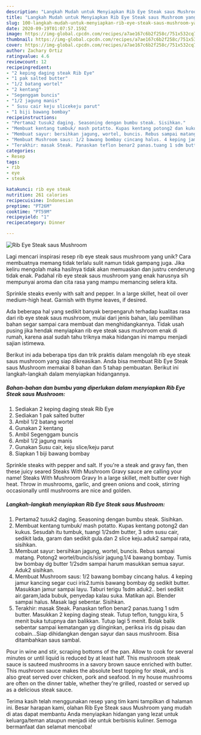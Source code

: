 ```yaml
---
description: "Langkah Mudah untuk Menyiapkan Rib Eye Steak saus Mushroom yang Bikin Ngiler"
title: "Langkah Mudah untuk Menyiapkan Rib Eye Steak saus Mushroom yang Bikin Ngiler"
slug: 100-langkah-mudah-untuk-menyiapkan-rib-eye-steak-saus-mushroom-yang-bikin-ngiler
date: 2020-09-19T01:07:57.159Z
image: https://img-global.cpcdn.com/recipes/a7ae167c6b2f258c/751x532cq70/rib-eye-steak-saus-mushroom-foto-resep-utama.jpg
thumbnail: https://img-global.cpcdn.com/recipes/a7ae167c6b2f258c/751x532cq70/rib-eye-steak-saus-mushroom-foto-resep-utama.jpg
cover: https://img-global.cpcdn.com/recipes/a7ae167c6b2f258c/751x532cq70/rib-eye-steak-saus-mushroom-foto-resep-utama.jpg
author: Zachary Ortiz
ratingvalue: 4.6
reviewcount: 12
recipeingredient:
- "2 keping daging steak Rib Eye"
- "1 pak salted butter"
- "1/2 batang wortel"
- "2 kentang"
- "Segenggam buncis"
- "1/2 jagung manis"
- " Susu cair keju slicekeju parut"
- "1 biji bawang bombay"
recipeinstructions:
- "Pertama2 tusuk2 daging. Seasoning dengan bumbu steak. Sisihkan."
- "Membuat kentang tumbuk/ mash potatto. Kupas kentang potong2 dan kukus. Sesudah itu tumbuk, tuangi 1/2sdm butter, 3 sdm susu cair, sedikit lada, garam dan sedikit gula.dan 2 slice keju.aduk2 sampai rata, sisihkan."
- "Membuat sayur: bersihkan jagung, wortel, buncis. Rebus sampai matang. Potong2 wortel/buncis/sisir jagung.1/4 bawang bombay. Tumis bw bombay dg butter 1/2sdm sampai harum masukkan semua sayur. Aduk2 sisihkan."
- "Membuat Mushroom saus: 1/2 bawang bombay cincang halus. 4 keping jamur kancing segar cuci iris2.tumis bawang bombay dg sedikit butter. Masukkan jamur sampai layu. Taburi terigu 1sdm aduk2.. beri sedikit air.garam,lada bubuk, penyedap kalau suka. Matikan api. Blender sampai halus. Masak lagi sebentar. Sisihkan."
- "Terakhir: masak Steak. Panaskan teflon benar2 panas.tuang 1 sdm butter. Masukkan 2 keping daging steak. Tutup teflon, tunggu kira, 5 menit buka tutupnya dan balikkan. Tutup lagi 5 menit. Bolak balik sebentar sampai kematangan yg diinginkan, periksa iris dg pisau dan cobain...Siap dihidangkan dengan sayur dan saus mushroom. Bisa ditambahkan saus sambal."
categories:
- Resep
tags:
- rib
- eye
- steak

katakunci: rib eye steak 
nutrition: 261 calories
recipecuisine: Indonesian
preptime: "PT26M"
cooktime: "PT59M"
recipeyield: "1"
recipecategory: Dinner

---
```



![Rib Eye Steak saus Mushroom](https://img-global.cpcdn.com/recipes/a7ae167c6b2f258c/751x532cq70/rib-eye-steak-saus-mushroom-foto-resep-utama.jpg)

Lagi mencari inspirasi resep rib eye steak saus mushroom yang unik? Cara membuatnya memang tidak terlalu sulit namun tidak gampang juga. Jika keliru mengolah maka hasilnya tidak akan memuaskan dan justru cenderung tidak enak. Padahal rib eye steak saus mushroom yang enak harusnya sih mempunyai aroma dan cita rasa yang mampu memancing selera kita.

Sprinkle steaks evenly with salt and pepper. In a large skillet, heat oil over medium-high heat. Garnish with thyme leaves, if desired.

Ada beberapa hal yang sedikit banyak berpengaruh terhadap kualitas rasa dari rib eye steak saus mushroom, mulai dari jenis bahan, lalu pemilihan bahan segar sampai cara membuat dan menghidangkannya. Tidak usah pusing jika hendak menyiapkan rib eye steak saus mushroom enak di rumah, karena asal sudah tahu triknya maka hidangan ini mampu menjadi sajian istimewa.


Berikut ini ada beberapa tips dan trik praktis dalam mengolah rib eye steak saus mushroom yang siap dikreasikan. Anda bisa membuat Rib Eye Steak saus Mushroom memakai 8 bahan dan 5 tahap pembuatan. Berikut ini langkah-langkah dalam menyiapkan hidangannya.

<!--inarticleads1-->

##### Bahan-bahan dan bumbu yang diperlukan dalam menyiapkan Rib Eye Steak saus Mushroom:

1. Sediakan 2 keping daging steak Rib Eye
1. Sediakan 1 pak salted butter
1. Ambil 1/2 batang wortel
1. Gunakan 2 kentang
1. Ambil Segenggam buncis
1. Ambil 1/2 jagung manis
1. Gunakan  Susu cair, keju slice/keju parut
1. Siapkan 1 biji bawang bombay


Sprinkle steaks with pepper and salt. If you&#39;re a steak and gravy fan, then these juicy seared Steaks With Mushroom Gravy sauce are calling your name! Steaks With Mushroom Gravy In a large skillet, melt butter over high heat. Throw in mushrooms, garlic, and green onions and cook, stirring occasionally until mushrooms are nice and golden. 

<!--inarticleads2-->

##### Langkah-langkah menyiapkan Rib Eye Steak saus Mushroom:

1. Pertama2 tusuk2 daging. Seasoning dengan bumbu steak. Sisihkan.
1. Membuat kentang tumbuk/ mash potatto. Kupas kentang potong2 dan kukus. Sesudah itu tumbuk, tuangi 1/2sdm butter, 3 sdm susu cair, sedikit lada, garam dan sedikit gula.dan 2 slice keju.aduk2 sampai rata, sisihkan.
1. Membuat sayur: bersihkan jagung, wortel, buncis. Rebus sampai matang. Potong2 wortel/buncis/sisir jagung.1/4 bawang bombay. Tumis bw bombay dg butter 1/2sdm sampai harum masukkan semua sayur. Aduk2 sisihkan.
1. Membuat Mushroom saus: 1/2 bawang bombay cincang halus. 4 keping jamur kancing segar cuci iris2.tumis bawang bombay dg sedikit butter. Masukkan jamur sampai layu. Taburi terigu 1sdm aduk2.. beri sedikit air.garam,lada bubuk, penyedap kalau suka. Matikan api. Blender sampai halus. Masak lagi sebentar. Sisihkan.
1. Terakhir: masak Steak. Panaskan teflon benar2 panas.tuang 1 sdm butter. Masukkan 2 keping daging steak. Tutup teflon, tunggu kira, 5 menit buka tutupnya dan balikkan. Tutup lagi 5 menit. Bolak balik sebentar sampai kematangan yg diinginkan, periksa iris dg pisau dan cobain...Siap dihidangkan dengan sayur dan saus mushroom. Bisa ditambahkan saus sambal.


Pour in wine and stir, scraping bottoms of the pan. Allow to cook for several minutes or until liquid is reduced by at least half. This mushroom steak sauce is sauteed mushrooms in a savory brown sauce enriched with butter. This mushroom sauce makes the absolute best topping for steak, and is also great served over chicken, pork and seafood. In my house mushrooms are often on the dinner table, whether they&#39;re grilled, roasted or served up as a delicious steak sauce. 

Terima kasih telah menggunakan resep yang tim kami tampilkan di halaman ini. Besar harapan kami, olahan Rib Eye Steak saus Mushroom yang mudah di atas dapat membantu Anda menyiapkan hidangan yang lezat untuk keluarga/teman ataupun menjadi ide untuk berbisnis kuliner. Semoga bermanfaat dan selamat mencoba!
